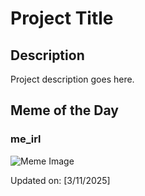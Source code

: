 # Project Title

## Description

Project description goes here.

## Meme of the Day

### me_irl
![Meme Image](https://i.redd.it/428wakvz7wne1.png)

Updated on: [3/11/2025]